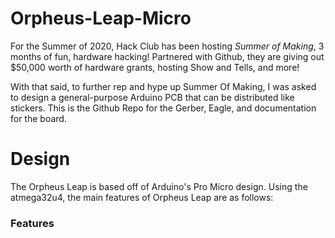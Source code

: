 # Orpheus-Leap-Micro

For the Summer of 2020, Hack Club has been hosting *Summer of Making*, 3 months of fun, hardware hacking! Partnered with Github, they are giving out $50,000 worth of hardware grants, hosting Show and Tells, and more!

With that said, to further rep and hype up Summer Of Making, I was asked to design a general-purpose Arduino PCB that can be distributed like stickers. This is the Github Repo for the Gerber, Eagle, and documentation for the board.

# Design
The Orpheus Leap is based off of Arduino's Pro Micro design. Using the atmega32u4, the main features of Orpheus Leap are as follows:

### Features  

